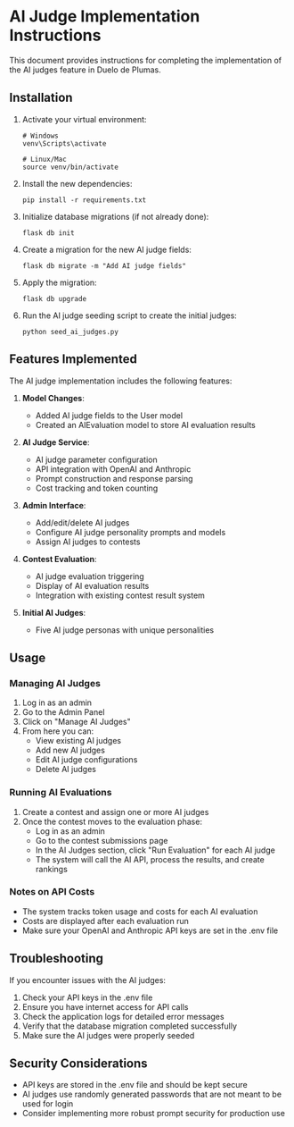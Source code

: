 # AI Judge Implementation Instructions

This document provides instructions for completing the implementation of the AI judges feature in Duelo de Plumas.

## Installation

1. Activate your virtual environment:
   ```
   # Windows
   venv\Scripts\activate
   
   # Linux/Mac
   source venv/bin/activate
   ```

2. Install the new dependencies:
   ```
   pip install -r requirements.txt
   ```

3. Initialize database migrations (if not already done):
   ```
   flask db init
   ```

4. Create a migration for the new AI judge fields:
   ```
   flask db migrate -m "Add AI judge fields"
   ```

5. Apply the migration:
   ```
   flask db upgrade
   ```

6. Run the AI judge seeding script to create the initial judges:
   ```
   python seed_ai_judges.py
   ```

## Features Implemented

The AI judge implementation includes the following features:

1. **Model Changes**:
   - Added AI judge fields to the User model
   - Created an AIEvaluation model to store AI evaluation results

2. **AI Judge Service**:
   - AI judge parameter configuration
   - API integration with OpenAI and Anthropic
   - Prompt construction and response parsing
   - Cost tracking and token counting

3. **Admin Interface**:
   - Add/edit/delete AI judges
   - Configure AI judge personality prompts and models
   - Assign AI judges to contests

4. **Contest Evaluation**:
   - AI judge evaluation triggering
   - Display of AI evaluation results
   - Integration with existing contest result system

5. **Initial AI Judges**:
   - Five AI judge personas with unique personalities

## Usage

### Managing AI Judges

1. Log in as an admin
2. Go to the Admin Panel
3. Click on "Manage AI Judges"
4. From here you can:
   - View existing AI judges
   - Add new AI judges
   - Edit AI judge configurations
   - Delete AI judges

### Running AI Evaluations

1. Create a contest and assign one or more AI judges
2. Once the contest moves to the evaluation phase:
   - Log in as an admin
   - Go to the contest submissions page
   - In the AI Judges section, click "Run Evaluation" for each AI judge
   - The system will call the AI API, process the results, and create rankings

### Notes on API Costs

- The system tracks token usage and costs for each AI evaluation
- Costs are displayed after each evaluation run
- Make sure your OpenAI and Anthropic API keys are set in the .env file

## Troubleshooting

If you encounter issues with the AI judges:

1. Check your API keys in the .env file
2. Ensure you have internet access for API calls
3. Check the application logs for detailed error messages
4. Verify that the database migration completed successfully
5. Make sure the AI judges were properly seeded

## Security Considerations

- API keys are stored in the .env file and should be kept secure
- AI judges use randomly generated passwords that are not meant to be used for login
- Consider implementing more robust prompt security for production use 
